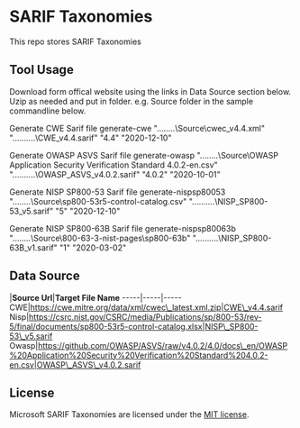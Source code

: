 # SARIF Taxonomies

This repo stores SARIF Taxonomies

## Tool Usage

Download form offical website using the links in Data Source section below. Uzip as needed and put in folder. 
e.g. Source folder in the sample commandline below.

Generate CWE Sarif file
generate-cwe "..\..\..\..\Source\cwec_v4.4.xml" "..\..\..\..\..\CWE_v4.4.sarif" "4.4" "2020-12-10"

Generate OWASP ASVS Sarif file
generate-owasp "..\..\..\..\Source\OWASP Application Security Verification Standard 4.0.2-en.csv" "..\..\..\..\..\OWASP_ASVS_v4.0.2.sarif" "4.0.2" "2020-10-01"

Generate NISP SP800-53 Sarif file
generate-nispsp80053 "..\..\..\..\Source\sp800-53r5-control-catalog.csv" "..\..\..\..\..\NISP_SP800-53_v5.sarif" "5" "2020-12-10"

Generate NISP SP800-63B Sarif file
generate-nispsp80063b "..\..\..\..\Source\800-63-3-nist-pages\sp800-63b" "..\..\..\..\..\NISP_SP800-63B_v1.sarif" "1" "2020-03-02"

## Data Source

 |**Source Url**|**Target File Name**
-----|-----|-----
CWE|https://cwe.mitre.org/data/xml/cwec\_latest.xml.zip|CWE\_v4.4.sarif
Nisp|https://csrc.nist.gov/CSRC/media/Publications/sp/800-53/rev-5/final/documents/sp800-53r5-control-catalog.xlsx|NISP\_SP800-53\_v5.sarif
Owasp|https://github.com/OWASP/ASVS/raw/v4.0.2/4.0/docs\_en/OWASP%20Application%20Security%20Verification%20Standard%204.0.2-en.csv|OWASP\_ASVS\_v4.0.2.sarif

## License

Microsoft SARIF Taxonomies are licensed under the [MIT license](https://github.com/microsoft/sarif-visualstudio-extension/blob/main/LICENSE).